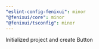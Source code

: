 ```yaml
---
"eslint-config-fenixui": minor
"@fenixui/core": minor
"@fenixui/tsconfig": minor
---
```


Initialized project and create Button
